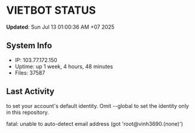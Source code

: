 # VIETBOT STATUS
**Updated**: Sun Jul 13 01:00:36 AM +07 2025

## System Info
- IP: 103.77.172.150
- Uptime: up 1 week, 4 hours, 48 minutes
- Files: 37587

## Last Activity

to set your account's default identity.
Omit --global to set the identity only in this repository.

fatal: unable to auto-detect email address (got 'root@vinh3690.(none)')
